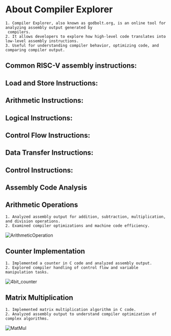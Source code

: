 # About Compiler Explorer
    1. Compiler Explorer, also known as godbolt.org, is an online tool for analyzing assembly output generated by 
     compilers.
    2. It allows developers to explore how high-level code translates into low-level assembly instructions.
    3. Useful for understanding compiler behavior, optimizing code, and comparing compiler output.

## Common RISC-V assembly instructions:
## Load and Store Instructions:
## Arithmetic Instructions:
## Logical Instructions:
## Control Flow Instructions:
## Data Transfer Instructions:
## Control Instructions:
## Assembly Code Analysis
## Arithmetic Operations
    1. Analyzed assembly output for addition, subtraction, multiplication, and division operations.
    2. Examined compiler optimizations and machine code efficiency.
    
   ![ArithmeticOperation](https://github.com/LRAJA33/RISCV-HDP/assets/105126037/e0f06ce4-91fe-4866-b483-500ff0bdf7e6)

## Counter Implementation
    1. Implemented a counter in C code and analyzed assembly output.
    2. Explored compiler handling of control flow and variable manipulation tasks.
    
   ![4bit_counter](https://github.com/LRAJA33/RISCV-HDP/assets/105126037/69751c3f-ea96-4ecd-8c82-6721cbfbc48f)

## Matrix Multiplication
    1. Implemented matrix multiplication algorithm in C code.
    2. Analyzed assembly output to understand compiler optimization of complex algorithms.

   ![MatMul](https://github.com/LRAJA33/RISCV-HDP/assets/105126037/c64870fe-db68-440b-a87d-778cb26a5c89)
   
